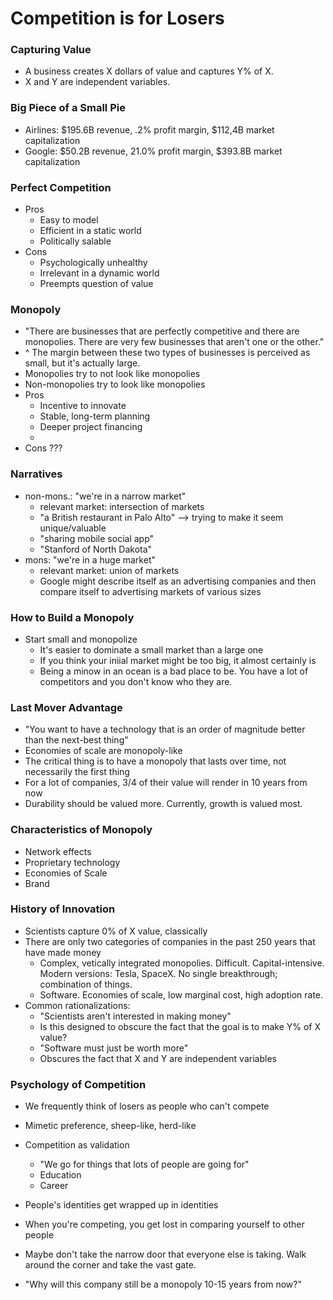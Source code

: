 # Competition is for Losers

### Capturing Value
* A business creates X dollars of value and captures Y% of X.
* X and Y are independent variables.

### Big Piece of a Small Pie
* Airlines: $195.6B revenue, .2% profit margin, $112,4B market capitalization
* Google: $50.2B revenue, 21.0% profit margin, $393.8B market capitalization

### Perfect Competition
* Pros
  * Easy to model
  * Efficient in a static world
  * Politically salable
* Cons
  * Psychologically unhealthy
  * Irrelevant in a dynamic world
  * Preempts question of value

### Monopoly
* "There are businesses that are perfectly competitive and there are monopolies. There are very few businesses that aren't one or the other."
* ^ The margin between these two types of businesses is perceived as small, but it's actually large.
* Monopolies try to not look like monopolies
* Non-monopolies try to look like monopolies
* Pros
  * Incentive to innovate
  * Stable, long-term planning
  * Deeper project financing
  *
* Cons ???

### Narratives
* non-mons.: "we're in a narrow market"
  * relevant market: intersection of markets
  * "a British restaurant in Palo Alto" --> trying to make it seem unique/valuable
  * "sharing mobile social app"
  * "Stanford of North Dakota"
* mons: "we're in a huge market"
  * relevant market: union of markets
  * Google might describe itself as an advertising companies and then compare itself to advertising markets of various sizes

### How to Build a Monopoly
* Start small and monopolize
  * It's easier to dominate a small market than a large one
  * If you think your iniial market might be too big, it almost certainly is
  * Being a minow in an ocean is a bad place to be. You have a lot of competitors and you don't know who they are.

### Last Mover Advantage
* "You want to have a technology that is an order of magnitude better than the next-best thing"
* Economies of scale are monopoly-like
* The critical thing is to have a monopoly that lasts over time, not necessarily the first thing
* For a lot of companies, 3/4 of their value will render in 10 years from now
* Durability should be valued more. Currently, growth is valued most.

### Characteristics of Monopoly
* Network effects
* Proprietary technology
* Economies of Scale
* Brand

### History of Innovation
* Scientists capture 0% of X value, classically
* There are only two categories of companies in the past 250 years that have made money
  * Complex, vetically integrated monopolies. Difficult. Capital-intensive. Modern versions: Tesla, SpaceX. No single breakthrough; combination of things.
  * Software. Economies of scale, low marginal cost, high adoption rate.
* Common rationalizations:
  * "Scientists aren't interested in making money"
  * Is this designed to obscure the fact that the goal is to make Y% of X value?
  * "Software must just be worth more"
  * Obscures the fact that X and Y are independent variables

### Psychology of Competition
* We frequently think of losers as people who can't compete
* Mimetic preference, sheep-like, herd-like
* Competition as validation
  * "We go for things that lots of people are going for"
  * Education
  * Career
* People's identities get wrapped up in identities
* When you're competing, you get lost in comparing yourself to other people
* Maybe don't take the narrow door that everyone else is taking. Walk around the corner and take the vast gate.

* "Why will this company still be a monopoly 10-15 years from now?"
